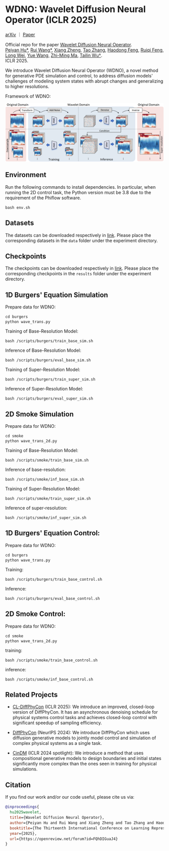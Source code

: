 # WDNO: Wavelet Diffusion Neural Operator (ICLR 2025)

[arXiv](https://arxiv.org/abs/2412.04833) ｜ [Paper](https://openreview.net/forum?id=FQhDIGuaJ4)

Official repo for the paper [Wavelet Diffusion Neural Operator](https://arxiv.org/abs/2412.04833).<br />
[Peiyan Hu*](https://peiyannn.github.io/), [Rui Wang*](https://scholar.google.ca/citations?hl=zh-CN&user=8VTaeFwAAAAJ), [Xiang Zheng](https://openreview.net/profile?id=~Xiang_Zheng5), [Tao Zhang](https://zhangtao167.github.io), [Haodong Feng](https://scholar.google.com/citations?user=0GOKl_gAAAAJ&hl=en), [Ruiqi Feng](https://weenming.github.io/), [Long Wei](https://longweizju.github.io/), [Yue Wang](https://www.microsoft.com/en-us/research/people/yuwang5/), [Zhi-Ming Ma](http://homepage.amss.ac.cn/research/homePage/8eb59241e2e74d828fb84eec0efadba5/myHomePage.html), [Tailin Wu†](https://tailin.org/).<br />
ICLR 2025. 

We introduce Wavelet Diffusion Neural Operator (WDNO), a novel method for generative PDE simulation and control, to address diffusion models' challenges of modeling system states with abrupt changes and generalizing to higher resolutions.

Framework of WDNO:

<a href="url"><img src="https://github.com/AI4Science-WestlakeU/wdno/blob/main/fig/figures1.png" align="center" width="900" ></a>


## Environment
Run the following commands to install dependencies. In particular, when running the 2D control task, the Python version must be 3.8 due to the requirement of the Phiflow software.

```code
bash env.sh
```

## Datasets
The datasets can be downloaded respectively in [link](https://drive.google.com/drive/folders/1W1tbQ7ltIDEQdHzUarFo9EYMe4ngxXcz).
Please place the corresponding datasets in the `data` folder under the experiment directory.

## Checkpoints
The checkpoints can be downloaded respectively in [link](https://drive.google.com/drive/u/2/folders/1qjYXG53Y6cSK24EeyKLqab3kAzs961we).
Please place the corresponding checkpoints in the `results` folder under the experiment directory.

## 1D Burgers' Equation Simulation
Prepare data for WDNO:
```code
cd burgers
python wave_trans.py
```
Training of Base-Resolution Model:
```code
bash /scripts/burgers/train_base_sim.sh
```
Inference of Base-Resolution Model:
```code
bash /scripts/burgers/eval_base_sim.sh
```
Training of Super-Resolution Model:
```code
bash /scripts/burgers/train_super_sim.sh
```
Inference of Super-Resolution Model:
```code
bash /scripts/burgers/eval_super_sim.sh
```

## 2D Smoke Simulation
Prepare data for WDNO:
```code
cd smoke
python wave_trans_2d.py
```
Training of Base-Resolution Model:
```code
bash /scripts/smoke/train_base_sim.sh
```
Inference of base-resolution:
```code
bash /scripts/smoke/inf_base_sim.sh
```
Training of Super-Resolution Model:
```code
bash /scripts/smoke/train_super_sim.sh
```
Inference of super-resolution:
```code
bash /scripts/smoke/inf_super_sim.sh
```

## 1D Burgers' Equation Control:
Prepare data for WDNO:
```code
cd burgers
python wave_trans.py
```
Training:
```code
bash /scripts/burgers/train_base_control.sh
```
Inference:
```code
bash /scripts/burgers/eval_base_control.sh
```

## 2D Smoke Control:
Prepare data for WDNO:
```code
cd smoke
python wave_trans_2d.py
```
training:
```code
bash /scripts/smoke/train_base_control.sh
```
inference:
```code
bash /scripts/smoke/inf_base_control.sh
```

## Related Projects
* [CL-DiffPhyCon](https://github.com/AI4Science-WestlakeU/CL_DiffPhyCon) (ICLR 2025): We introduce an improved, closed-loop version of DiffPhyCon. It has an asynchronous denoising schedule for physical systems control tasks and achieves closed-loop control with significant speedup of sampling efficiency.

* [DiffPhyCon](https://github.com/AI4Science-WestlakeU/diffphycon) (NeurIPS 2024): We introduce DiffPhyCon which uses diffusion generative models to jointly model control and simulation of complex physical systems as a single task. 

* [CinDM](https://github.com/AI4Science-WestlakeU/cindm) (ICLR 2024 spotlight): We introduce a method that uses compositional generative models to design boundaries and initial states significantly more complex than the ones seen in training for physical simulations.

## Citation
If you find our work and/or our code useful, please cite us via:

```bibtex
@inproceedings{
  hu2025wavelet,
  title={Wavelet Diffusion Neural Operator},
  author={Peiyan Hu and Rui Wang and Xiang Zheng and Tao Zhang and Haodong Feng and Ruiqi Feng and Long Wei and Yue Wang and Zhi-Ming Ma and Tailin Wu},
  booktitle={The Thirteenth International Conference on Learning Representations},
  year={2025},
  url={https://openreview.net/forum?id=FQhDIGuaJ4}
}
```
